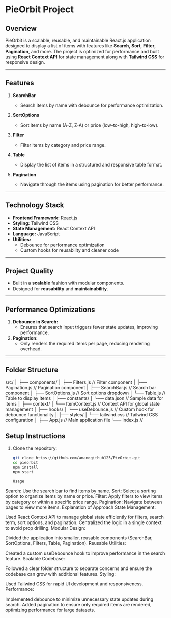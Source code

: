 <!-- PieOrbit -->
# PieOrbit Project

## Overview
PieOrbit is a scalable, reusable, and maintainable React.js application designed to display a list of items with features like **Search**, **Sort**, **Filter**, **Pagination**, and more. The project is optimized for performance and built using **React Context API** for state management along with **Tailwind CSS** for responsive design.

---

## **Features**
1. **SearchBar**
   - Search items by name with debounce for performance optimization.

2. **SortOptions**
   - Sort items by name (A-Z, Z-A) or price (low-to-high, high-to-low).

3. **Filter**
   - Filter items by category and price range.

4. **Table**
   - Display the list of items in a structured and responsive table format.

5. **Pagination**
   - Navigate through the items using pagination for better performance.

---

## **Technology Stack**
- **Frontend Framework:** React.js
- **Styling:** Tailwind CSS
- **State Management:** React Context API
- **Language:** JavaScript
- **Utilities:**
  - Debounce for performance optimization
  - Custom hooks for reusability and cleaner code

---

## **Project Quality**
- Built in a **scalable** fashion with modular components.
- Designed for **reusability** and **maintainability**.

---

## **Performance Optimizations**
1. **Debounce in Search:**
   - Ensures that search input triggers fewer state updates, improving performance.
2. **Pagination:**
   - Only renders the required items per page, reducing rendering overhead.

---

## **Folder Structure**
src/ │ ├── components/ │ ├── Filters.js // Filter component │ ├── Pagination.js // Pagination component │ ├── SearchBar.js // Search bar component │ ├── SortOptions.js // Sort options dropdown │ └── Table.js // Table to display items │ ├── constants/ │ └── data.json // Sample data for items │ ├── context/ │ └── ItemContext.js // Context API for global state management │ ├── hooks/ │ └── useDebounce.js // Custom hook for debounce functionality │ ├── styles/ │ └── tailwind.css // Tailwind CSS configuration │ ├── App.js // Main application file └── index.js //

## **Setup Instructions**

1. Clone the repository:
   ```bash
   git clone https://github.com/anandgithub125/PieOrbit.git
   cd pieorbit
   npm install
   npm start

   Usage
Search: Use the search bar to find items by name.
Sort: Select a sorting option to organize items by name or price.
Filter: Apply filters to view items by category or within a specific price range.
Pagination: Navigate between pages to view more items.
Explanation of Approach
State Management:

Used React Context API to manage global state efficiently for filters, search term, sort options, and pagination.
Centralized the logic in a single context to avoid prop drilling.
Modular Design:

Divided the application into smaller, reusable components (SearchBar, SortOptions, Filters, Table, Pagination).
Reusable Utilities:

Created a custom useDebounce hook to improve performance in the search feature.
Scalable Codebase:

Followed a clear folder structure to separate concerns and ensure the codebase can grow with additional features.
Styling:

Used Tailwind CSS for rapid UI development and responsiveness.
Performance:

Implemented debounce to minimize unnecessary state updates during search.
Added pagination to ensure only required items are rendered, optimizing performance for large datasets.
